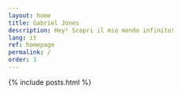 ```yaml
---
layout: home
title: Gabriel Jones
description: Hey! Scopri il mio mondo infinito!
lang: it
ref: homepage
permalink: /
order: 1
---
```



<main class="container my-4" markdown="1">

{% include posts.html %}

</main>

